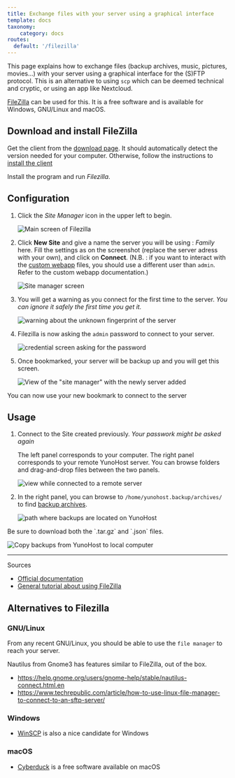 ```yaml
---
title: Exchange files with your server using a graphical interface
template: docs
taxonomy:
    category: docs
routes:
  default: '/filezilla'
---
```


This page explains how to exchange files (backup archives, music, pictures, movies...) with your server using a graphical interface for the (S)FTP protocol. This is an alternative to using `scp` which can be deemed technical and cryptic, or using an app like Nextcloud.

[FileZilla](https://filezilla-project.org/) can be used for this. It is a free software and is available for Windows, GNU/Linux and macOS.

## Download and install FileZilla

Get the client from the [download page](https://filezilla-project.org/download.php?type=client). It should automatically detect the version needed for your computer. Otherwise, follow the instructions to [install the client](https://wiki.filezilla-project.org/Client_Installation)

Install the program and run *Filezilla*.

## Configuration

1. Click the *Site Manager* icon in the upper left to begin.

   ![Main screen of Filezilla](images/filezilla_1.png)

2. Click **New Site** and give a name the server you will be using : *Family* here. Fill the settings as on the screenshot (replace the server adress with your own), and click on **Connect**. (N.B. : if you want to interact with the [custom webapp](https://github.com/YunoHost-Apps/my_webapp_ynh) files, you should use a different user than `admin`. Refer to the custom webapp documentation.)

   ![Site manager screen](images/filezilla_2.png)

3. You will get a warning as you connect for the first time to the server. *You can ignore it safely the first time you get it.*

   ![warning about the unknown fingerprint of the server](images/filezilla_3.png)

4. Filezilla is now asking the `admin` password to connect to your server.

   ![credential screen asking for the password](images/filezilla_4.png)

5. Once bookmarked, your server will be backup up and you will get this screen.

   ![View of the "site manager" with the newly server added](images/filezilla_5.png)

<div class="alert alert-success">
  <span class="glyphicon glyphicon-chevron-right"></span> You can now use your new bookmark to connect to the server
</div>

## Usage

1. Connect to the Site created previously. *Your passwork might be asked again*

   The left panel corresponds to your computer. The right panel corresponds to your remote YunoHost server. You can browse folders and drag-and-drop files between the two panels.

   ![view while connected to a remote server](images/filezilla_6.png)

2. In the right panel, you can browse to `/home/yunohost.backup/archives/` to find [backup archives](/backup).

   ![path where backups are located on YunoHost](images/filezilla_7.png)

<div class="alert alert-warning">
  <span class="glyphicon glyphicon-cloud-download"></span> Be sure to download both the `.tar.gz` and `.json` files.
</div>

![Copy backups from YunoHost to local computer](images/filezilla_8.png)

----

Sources

* [Official documentation](https://wiki.filezilla-project.org/FileZilla_Client_Tutorial_(en))
* [General tutorial about using FileZilla](https://www.rc.fas.harvard.edu/resources/documentation/sftp-file-transfer/)

## Alternatives to Filezilla

### GNU/Linux

From any recent GNU/Linux, you should be able to use the `file manager` to reach your server.

Nautilus from Gnome3 has features similar to FileZilla, out of the box.

* <https://help.gnome.org/users/gnome-help/stable/nautilus-connect.html.en>
* <https://www.techrepublic.com/article/how-to-use-linux-file-manager-to-connect-to-an-sftp-server/>

### Windows

* [WinSCP](https://winscp.net/) is also a nice candidate for Windows

### macOS

* [Cyberduck](https://cyberduck.io/) is a free software available on macOS
